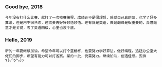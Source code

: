  
### Good bye, 2018

	今年没有打什么比赛，就打了一次校赛编程，成绩还不是很理想，感觉自己真的菜，也学了好多算法，但是用不很熟练，还需要再好好领悟领悟。还有就是英语，做题翻译是很重要的，弄懂题意才是关键，考了英语四级，心里也没个底。


### Hello, 2019
	新的一年要继续加油，希望今年可以打个蓝桥杯，也要努力学好算法，做好编程，追赶办公室大佬们的脚步，希望有能力可以打省赛。菜的一批，仍需努力。继续加油，创造佳绩。安排٩(๑^o^๑)۶


